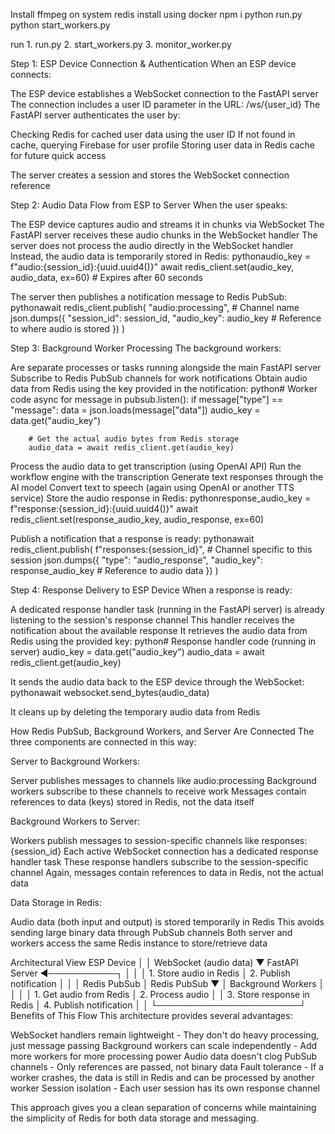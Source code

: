 Install ffmpeg on system
redis install using docker
npm i
python run.py
python start_workers.py


run 1. run.py
    2. start_workers.py
    3. monitor_worker.py

Step 1: ESP Device Connection & Authentication
When an ESP device connects:

The ESP device establishes a WebSocket connection to the FastAPI server
The connection includes a user ID parameter in the URL: /ws/{user_id}
The FastAPI server authenticates the user by:

Checking Redis for cached user data using the user ID
If not found in cache, querying Firebase for user profile
Storing user data in Redis cache for future quick access


The server creates a session and stores the WebSocket connection reference

Step 2: Audio Data Flow from ESP to Server
When the user speaks:

The ESP device captures audio and streams it in chunks via WebSocket
The FastAPI server receives these audio chunks in the WebSocket handler
The server does not process the audio directly in the WebSocket handler
Instead, the audio data is temporarily stored in Redis:
pythonaudio_key = f"audio:{session_id}:{uuid.uuid4()}"
await redis_client.set(audio_key, audio_data, ex=60)  # Expires after 60 seconds

The server then publishes a notification message to Redis PubSub:
pythonawait redis_client.publish(
    "audio:processing",  # Channel name
    json.dumps({
        "session_id": session_id,
        "audio_key": audio_key  # Reference to where audio is stored
    })
)


Step 3: Background Worker Processing
The background workers:

Are separate processes or tasks running alongside the main FastAPI server
Subscribe to Redis PubSub channels for work notifications
Obtain audio data from Redis using the key provided in the notification:
python# Worker code
async for message in pubsub.listen():
    if message["type"] == "message":
        data = json.loads(message["data"])
        audio_key = data.get("audio_key")
        
        # Get the actual audio bytes from Redis storage
        audio_data = await redis_client.get(audio_key)

Process the audio data to get transcription (using OpenAI API)
Run the workflow engine with the transcription
Generate text responses through the AI model
Convert text to speech (again using OpenAI or another TTS service)
Store the audio response in Redis:
pythonresponse_audio_key = f"response:{session_id}:{uuid.uuid4()}"
await redis_client.set(response_audio_key, audio_response, ex=60)

Publish a notification that a response is ready:
pythonawait redis_client.publish(
    f"responses:{session_id}",  # Channel specific to this session
    json.dumps({
        "type": "audio_response",
        "audio_key": response_audio_key  # Reference to audio data
    })
)


Step 4: Response Delivery to ESP Device
When a response is ready:

A dedicated response handler task (running in the FastAPI server) is already listening to the session's response channel
This handler receives the notification about the available response
It retrieves the audio data from Redis using the provided key:
python# Response handler code (running in server)
audio_key = data.get("audio_key")
audio_data = await redis_client.get(audio_key)

It sends the audio data back to the ESP device through the WebSocket:
pythonawait websocket.send_bytes(audio_data)

It cleans up by deleting the temporary audio data from Redis

How Redis PubSub, Background Workers, and Server Are Connected
The three components are connected in this way:

Server to Background Workers:

Server publishes messages to channels like audio:processing
Background workers subscribe to these channels to receive work
Messages contain references to data (keys) stored in Redis, not the data itself


Background Workers to Server:

Workers publish messages to session-specific channels like responses:{session_id}
Each active WebSocket connection has a dedicated response handler task
These response handlers subscribe to the session-specific channel
Again, messages contain references to data in Redis, not the actual data


Data Storage in Redis:

Audio data (both input and output) is stored temporarily in Redis
This avoids sending large binary data through PubSub channels
Both server and workers access the same Redis instance to store/retrieve data



Architectural View
ESP Device
   │
   │ WebSocket (audio data)
   ▼
FastAPI Server ◄───────────┐
   │                       │
   │ 1. Store audio in Redis
   │ 2. Publish notification
   │                       │
   │ Redis PubSub          │ Redis PubSub
   ▼                       │
Background Workers         │
   │                       │
   │ 1. Get audio from Redis
   │ 2. Process audio      │
   │ 3. Store response in Redis
   │ 4. Publish notification
   │                       │
   └───────────────────────┘
Benefits of This Flow
This architecture provides several advantages:

WebSocket handlers remain lightweight - They don't do heavy processing, just message passing
Background workers can scale independently - Add more workers for more processing power
Audio data doesn't clog PubSub channels - Only references are passed, not binary data
Fault tolerance - If a worker crashes, the data is still in Redis and can be processed by another worker
Session isolation - Each user session has its own response channel

This approach gives you a clean separation of concerns while maintaining the simplicity of Redis for both data storage and messaging.


